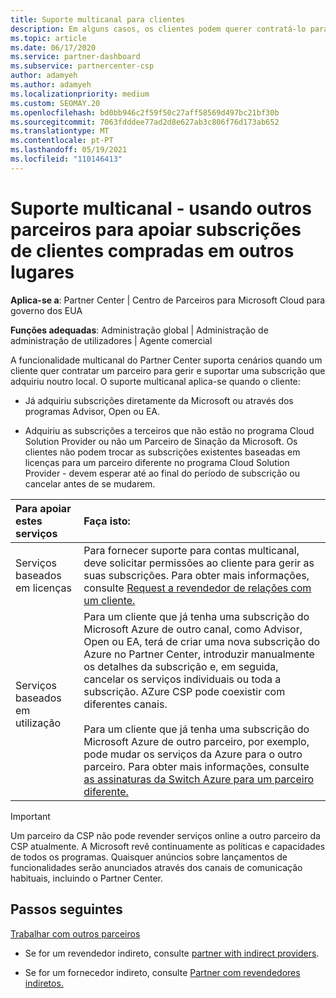 ```yaml
---
title: Suporte multicanal para clientes
description: Em alguns casos, os clientes podem querer contratá-lo para provisão e apoiar uma subscrição que compraram em outro lugar.
ms.topic: article
ms.date: 06/17/2020
ms.service: partner-dashboard
ms.subservice: partnercenter-csp
author: adamyeh
ms.author: adamyeh
ms.localizationpriority: medium
ms.custom: SEOMAY.20
ms.openlocfilehash: bd0bb946c2f59f50c27aff58569d497bc21bf30b
ms.sourcegitcommit: 7063fdddee77ad2d8e627ab3c806f76d173ab652
ms.translationtype: MT
ms.contentlocale: pt-PT
ms.lasthandoff: 05/19/2021
ms.locfileid: "110146413"
---
```

# <a name="multi-channel-support---using-other-partners-to-support-customer-subscriptions-purchased-elsewhere"></a>Suporte multicanal - usando outros parceiros para apoiar subscrições de clientes compradas em outros lugares

**Aplica-se a**: Partner Center | Centro de Parceiros para Microsoft Cloud para governo dos EUA

**Funções adequadas**: Administração global | Administração de administração de utilizadores | Agente comercial

A funcionalidade multicanal do Partner Center suporta cenários quando um cliente quer contratar um parceiro para gerir e suportar uma subscrição que adquiriu noutro local. O suporte multicanal aplica-se quando o cliente:

- Já adquiriu subscrições diretamente da Microsoft ou através dos programas Advisor, Open ou EA.

- Adquiriu as subscrições a terceiros que não estão no programa Cloud Solution Provider ou não um Parceiro de Sinação da Microsoft. Os clientes não podem trocar as subscrições existentes baseadas em licenças para um parceiro diferente no programa Cloud Solution Provider - devem esperar até ao final do período de subscrição ou cancelar antes de se mudarem.

|Para apoiar estes serviços  | Faça isto: |
|:---------|:---------|
|Serviços baseados em licenças    | Para fornecer suporte para contas multicanal, deve solicitar permissões ao cliente para gerir as suas subscrições. Para obter mais informações, consulte [Request a revendedor de relações com um cliente.](request-a-relationship-with-a-customer.md)   |
|Serviços baseados em utilização     |  Para um cliente que já tenha uma subscrição do Microsoft Azure de outro canal, como Advisor, Open ou EA, terá de criar uma nova subscrição do Azure no Partner Center, introduzir manualmente os detalhes da subscrição e, em seguida, cancelar os serviços individuais ou toda a subscrição. AZure CSP pode coexistir com diferentes canais.<br/><br/> Para um cliente que já tenha uma subscrição do Microsoft Azure de outro parceiro, por exemplo, pode mudar os serviços da Azure para o outro parceiro.  Para obter mais informações, consulte [as assinaturas da Switch Azure para um parceiro diferente.](switch-azure-subscriptions-to-a-different-partner.md) |

> [!IMPORTANT]  
> Um parceiro da CSP não pode revender serviços online a outro parceiro da CSP atualmente. A Microsoft revê continuamente as políticas e capacidades de todos os programas. Quaisquer anúncios sobre lançamentos de funcionalidades serão anunciados através dos canais de comunicação habituais, incluindo o Partner Center.

## <a name="next-steps"></a>Passos seguintes

[Trabalhar com outros parceiros](work-with-other-partners.md)

- Se for um revendedor indireto, consulte [partner with indirect providers](indirect-reseller-tasks-in-partner-center.md).

- Se for um fornecedor indireto, consulte [Partner com revendedores indiretos.](indirect-provider-tasks-in-partner-center.md)
